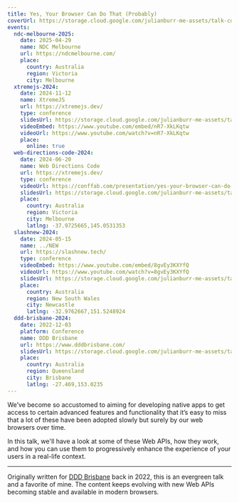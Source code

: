 ```yaml
---
title: Yes, Your Browser Can Do That (Probably)
coverUrl: https://storage.cloud.google.com/julianburr-me-assets/talk-covers/yes-your-browser-can-do-that-probably.png
events:
  ndc-melbourne-2025:
    date: 2025-04-29
    name: NDC Melbourne
    url: https://ndcmelbourne.com/
    place:
      country: Australia
      region: Victoria
      city: Melbourne
  xtremejs-2024:
    date: 2024-11-12
    name: XtremeJS
    url: https://xtremejs.dev/
    type: conference
    slidesUrl: https://storage.cloud.google.com/julianburr-me-assets/talk-slides/yes-your-browser-can-do-that-probably--xtremejs-2024.pdf
    videoEmbed: https://www.youtube.com/embed/nR7-XkLKqtw
    videoUrl: https://www.youtube.com/watch?v=nR7-XkLKqtw
    place:
      online: true
  web-directions-code-2024:
    date: 2024-06-20
    name: Web Directions Code
    url: https://xtremejs.dev/
    type: conference
    videoUrl: https://conffab.com/presentation/yes-your-browser-can-do-that-probably-a-look-at-modern-web-apis-you-might-not-know/?gl=iaoZL5DJZO30
    slidesUrl: https://storage.cloud.google.com/julianburr-me-assets/talk-slides/yes-your-browser-can-do-that-probably--web-directions-code-2024.pdf
    place:
      country: Australia
      region: Victoria
      city: Melbourne
      latlng: -37.9725665,145.0531353
  slashnew-2024:
    date: 2024-05-15
    name: ../NEW
    url: https://slashnew.tech/
    type: conference
    videoEmbed: https://www.youtube.com/embed/8gvEy3KXYfQ
    videoUrl: https://www.youtube.com/watch?v=8gvEy3KXYfQ
    slidesUrl: https://storage.cloud.google.com/julianburr-me-assets/talk-slides/yes-your-browser-can-do-that-probably--slashnew-2024.pdf
    place:
      country: Australia
      region: New South Wales
      city: Newcastle
      latlng: -32.9762667,151.5248924
  ddd-brisbane-2024:
    date: 2022-12-03
    platform: Conference
    name: DDD Brisbane
    url: https://www.dddbrisbane.com/
    slidesUrl: https://storage.cloud.google.com/julianburr-me-assets/talk-slides/yes-your-browser-can-do-that-probably--ddd-brisbane-2022.pdf
    place:
      country: Australia
      region: Queensland
      city: Brisbane
      latlng: -27.469,153.0235
---
```


We’ve become so accustomed to aiming for developing native apps to get access to certain advanced features and functionality that it’s easy to miss that a lot of these have been adopted slowly but surely by our web browsers over time.

In this talk, we'll have a look at some of these Web APIs, how they work, and how you can use them to progressively enhance the experience of your users in a real-life context.

---

Originally written for [DDD Brisbane](https://www.dddbrisbane.com/) back in 2022, this is an evergreen talk and a favorite of mine. The content keeps evolving with new Web APIs becoming stable and available in modern browsers.
